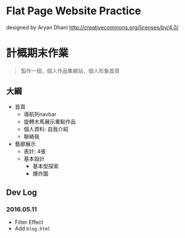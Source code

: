 # Flat Page Website Practice

designed by Aryan Dhani http://creativecommons.org/licenses/by/4.0/


# 計概期末作業


> 製作一個，個人作品集網站，個人形象首頁


## 大綱

- 首頁
  - 導航列navbar
  - 旋轉木馬展示重點作品
  - 個人資料: 自我介紹
  - 聯絡我
- 藝廊展示
  - 表計: 4張
  - 基本設計
    - 基本型探索
    - 爆炸圖


## Dev Log

### 2016.05.11

- Filter Effect
- Add `blog.html`
